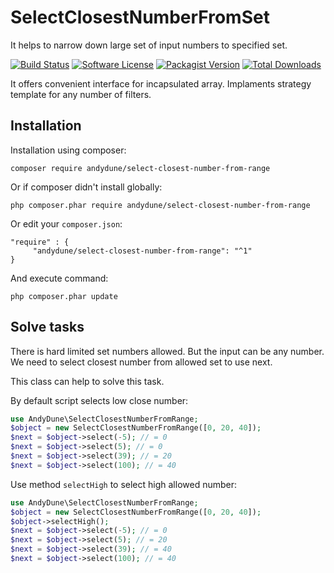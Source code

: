 # SelectClosestNumberFromSet
It helps to narrow down large set of input numbers to specified set.

[![Build Status](https://travis-ci.org/AndyDune/SelectClosestNumberFromRange.svg?branch=master)](https://travis-ci.org/AndyDune/SelectClosestNumberFromRange)
[![Software License](https://img.shields.io/badge/license-MIT-brightgreen.svg?style=flat-square)](LICENSE)
[![Packagist Version](https://img.shields.io/packagist/v/andydune/select-closest-number-from-range.svg?style=flat-square)](https://packagist.org/packages/andydune/select-closest-number-from-range)
[![Total Downloads](https://img.shields.io/packagist/dt/andydune/select-closest-number-from-range.svg?style=flat-square)](https://packagist.org/packages/andydune/select-closest-number-from-range)


It offers convenient interface for incapsulated array. Implaments strategy template for any number of filters.


Installation
------------

Installation using composer:

```
composer require andydune/select-closest-number-from-range
```
Or if composer didn't install globally:
```
php composer.phar require andydune/select-closest-number-from-range
```
Or edit your `composer.json`:
```
"require" : {
     "andydune/select-closest-number-from-range": "^1"
}

```
And execute command:
```
php composer.phar update
```

Solve tasks
-----------

There is hard limited set numbers allowed. But the input can be any number.
We need to select closest number from allowed set to use next.

This class can help to solve this task.

By default script selects low close number:
```php
use AndyDune\SelectClosestNumberFromRange;
$object = new SelectClosestNumberFromRange([0, 20, 40]);
$next = $object->select(-5); // = 0
$next = $object->select(5); // = 0
$next = $object->select(39); // = 20
$next = $object->select(100); // = 40
```  


Use method `selectHigh` to select high allowed number:
```php
use AndyDune\SelectClosestNumberFromRange;
$object = new SelectClosestNumberFromRange([0, 20, 40]);
$object->selectHigh();
$next = $object->select(-5); // = 0
$next = $object->select(5); // = 20
$next = $object->select(39); // = 40
$next = $object->select(100); // = 40
```  
